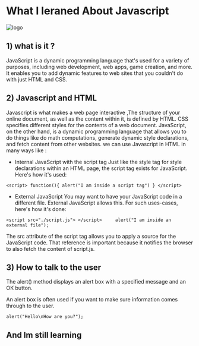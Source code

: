 # What I leraned About Javascript 
![logo](https://upload.wikimedia.org/wikipedia/commons/thumb/9/99/Unofficial_JavaScript_logo_2.svg/197px-Unofficial_JavaScript_logo_2.svg.png)
## 1) what is it ?
JavaScript is a dynamic programming language that's used for a variety of purposes, including web development, web apps, game creation, and more. It enables you to add dynamic features to web sites that you couldn't do with just HTML and CSS.

## 2) Javascript and HTML
Javascript is what makes a web page interactive ,The structure of your online document, as well as the content within it, is defined by HTML. CSS specifies different styles for the contents of a web document. JavaScript, on the other hand, is a dynamic programming language that allows you to do things like do math computations, generate dynamic style declarations, and fetch content from other websites. 
we can use Javascript in HTML in many ways like :
* Internal JavaScript with the script tag
Just like the style tag for style declarations within an HTML page, the script tag exists for JavaScript. Here's how it's used:

`<script>
	function(){
	    alert("I am inside a script tag")
	}
</script>`

* External JavaScript
You may want to have your JavaScript code in a different file. External JavaScript allows this. For such uses-cases, here's how it's done:

`<script src="./script.js">
</script>    
alert("I am inside an external file");`

The src attribute of the script tag allows you to apply a source for the JavaScript code. That reference is important because it notifies the browser to also fetch the content of script.js.

## 3) How to talk to the user 
The alert() method displays an alert box with a specified message and an OK button.

An alert box is often used if you want to make sure information comes through to the user.

`alert("Hello\nHow are you?");`

## And Im still learning 